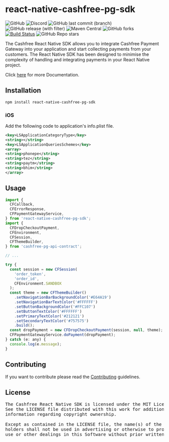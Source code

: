 # react-native-cashfree-pg-sdk

![GitHub](https://img.shields.io/github/license/cashfree/react-native-cashfree-pg-sdk) ![Discord](https://img.shields.io/discord/931125665669972018?label=discord) ![GitHub last commit (branch)](https://img.shields.io/github/last-commit/cashfree/react-native-cashfree-pg-sdk/master) ![GitHub release (with filter)](https://img.shields.io/github/v/release/cashfree/react-native-cashfree-pg-sdk?label=latest) ![Maven Central](https://img.shields.io/maven-central/v/com.cashfree.pg/api) ![GitHub forks](https://img.shields.io/github/forks/cashfree/react-native-cashfree-pg-sdk) [![Build Status](https://img.shields.io/endpoint.svg?label=build&url=https%3A%2F%2Factions-badge.atrox.dev%2Fcashfree%2Freact-native-cashfree-pg-sdk%2Fbadge%3Fref%3Dmaster&style=flat)](https://actions-badge.atrox.dev/cashfree/react-native-cashfree-pg-sdk/goto?ref=master) ![GitHub Repo stars](https://img.shields.io/github/stars/cashfree/react-native-cashfree-pg-sdk)


The Cashfree React Native SDK allows you to integrate Cashfree Payment Gateway into your application and start collecting payments from your customers. The React Native SDK has been designed to minimise the complexity of handling and integrating payments in your React Native project.

Click [here](https://docs.cashfree.com/docs/react-native-integration) for more Documentation.

## Installation

```sh
npm install react-native-cashfree-pg-sdk
```

### iOS
Add the following code to application's info.plist file.
```xml
<key>LSApplicationCategoryType</key>
<string></string>
<key>LSApplicationQueriesSchemes</key>
<array>
<string>phonepe</string>
<string>tez</string>
<string>paytm</string>
<string>bhim</string>
</array>
```

## Usage

```js
import {
  CFCallback,
  CFErrorResponse,
  CFPaymentGatewayService,
} from 'react-native-cashfree-pg-sdk';
import {
  CFDropCheckoutPayment,
  CFEnvironment,
  CFSession,
  CFThemeBuilder,
} from 'cashfree-pg-api-contract';

// ...

try {
  const session = new CFSession(
    'order_token',
    'order_id',
    CFEnvironment.SANDBOX
  );
  const theme = new CFThemeBuilder()
    .setNavigationBarBackgroundColor('#E64A19')
    .setNavigationBarTextColor('#FFFFFF')
    .setButtonBackgroundColor('#FFC107')
    .setButtonTextColor('#FFFFFF')
    .setPrimaryTextColor('#212121')
    .setSecondaryTextColor('#757575')
    .build();
  const dropPayment = new CFDropCheckoutPayment(session, null, theme);
  CFPaymentGatewayService.doPayment(dropPayment);
} catch (e: any) {
  console.log(e.message);
}
```

## Contributing

If you want to contribute please read the [Contributing](CONTRIBUTING.md) guidelines.

## License
<pre>
The Cashfree React Native SDK is licensed under the MIT License.
See the LICENSE file distributed with this work for additional
information regarding copyright ownership.

Except as contained in the LICENSE file, the name(s) of the above copyright
holders shall not be used in advertising or otherwise to promote the sale,
use or other dealings in this Software without prior written authorization.
</pre>
